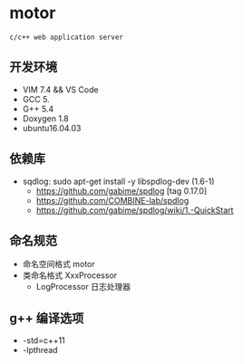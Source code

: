 # motor

    c/c++ web application server

## 开发环境

* VIM 7.4 && VS Code
* GCC 5.
* G++ 5.4
* Doxygen 1.8
* ubuntu16.04.03

## 依赖库

* sqdlog: sudo apt-get install -y libspdlog-dev  (1.6-1)
  * https://github.com/gabime/spdlog [tag 0.17.0]
  * https://github.com/COMBINE-lab/spdlog
  * https://github.com/gabime/spdlog/wiki/1.-QuickStart

## 命名规范

* 命名空间格式 motor
* 类命名格式  XxxProcessor
  * LogProcessor   日志处理器

## g++ 编译选项

* -std=c++11
* -lpthread